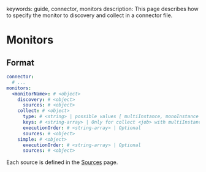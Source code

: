 keywords: guide, connector, monitors
description: This page describes how to specify the monitor to discovery and collect in a connector file.

# Monitors

## Format
```yaml
connector:
  # ...
monitors:
  <monitorName>: # <object> 
    discovery: # <object>
      sources: # <object>
    collect: # <object>
      type: # <string> | possible values [ multiInstance, monoInstance ]
      keys: # <string-array> | Only for collect <job> with multiInstance type | Default: [ id ]
      executionOrder: # <string-array> | Optional
      sources: # <object>
    simple: # <object>
      executionOrder: # <string-array> | Optional
      sources: # <object>
```

Each source is defined in the [Sources](sources.md) page.